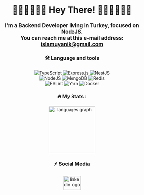 

###

<h1 align="center">👋🏼👋🏼👋🏼 Hey There! 👋🏼👋🏼👋🏼</h1>


###

<p align="center" style="font-weight: bold; font-size: larger;">
  I'm a Backend Developer living in Turkey, focused on NodeJS. <br>
  You can reach me at this e-mail address: <a href="mailto:islamuyanik@gmail.com">islamuyanik@gmail.com</a>
</p>



###

<h3 align="center">🛠 Language and tools</h3>

###

<p align="center">
  <img src="https://img.shields.io/badge/typescript-%23007ACC.svg?style=plastic&logo=typescript&logoColor=white" alt="TypeScript">
  <img src="https://img.shields.io/badge/express.js-%23404d59.svg?style=plastic&logo=express&logoColor=%2361DAFB" alt="Express.js">
  <img src="https://img.shields.io/badge/nestjs-%23E0234E.svg?style=plastic&logo=nestjs&logoColor=white" alt="NestJS">
  <br>
  <img src="https://img.shields.io/badge/node.js-6DA55F?style=plastic&logo=node.js&logoColor=white" alt="NodeJS">
  <img src="https://img.shields.io/badge/MongoDB-%234ea94b.svg?style=plastic&logo=mongodb&logoColor=white" alt="MongoDB">
  <img src="https://img.shields.io/badge/redis-%23DD0031.svg?style=plastic&logo=redis&logoColor=white" alt="Redis">
  <br>
  <img src="https://img.shields.io/badge/ESLint-4B3263?style=plastic&logo=eslint&logoColor=white" alt="ESLint">
  <img src="https://img.shields.io/badge/yarn-%232C8EBB.svg?style=plastic&logo=yarn&logoColor=white" alt="Yarn">
  <img src="https://img.shields.io/badge/docker-%230db7ed.svg?style=plastic&logo=docker&logoColor=white" alt="Docker">
</p>

###

<h3 align="center">🔥   My Stats :</h3>

###

<div align="center">
  <img src="https://github-readme-stats.vercel.app/api/top-langs?username=uyanikislam&locale=en&hide_title=false&layout=compact&card_width=320&langs_count=8&theme=default&hide_border=false&order=2" height="150" alt="languages graph"  />
</div>

###

<h3 align="center">⚡ Social Media</h3>

###

<div align="center">
  <a href="https://www.linkedin.com/in/uyanik-islamm" target="_blank">
    <img src="https://raw.githubusercontent.com/maurodesouza/profile-readme-generator/master/src/assets/icons/social/linkedin/default.svg" width="57" height="45" alt="linkedin logo"  />
  </a>
</div>

###
